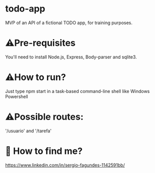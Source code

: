 # todo-app
MVP of an API of a fictional TODO app, for training purposes.

# :warning:Pre-requisites
You'll need to install Node.js, Express, Body-parser and sqlite3.

# :warning:How to run?
Just type npm start in a task-based command-line shell like Windows Powershell

# :warning:Possible routes:
'/usuario' and '/tarefa'

# :raising_hand: How to find me?
https://www.linkedin.com/in/sergio-fagundes-1142591bb/